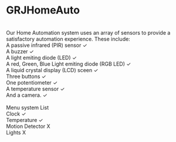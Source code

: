 # GRJHomeAuto
<br /> Our Home Automation system uses an array of sensors to provide a satisfactory automation experience. These include:
<br /> A passive infrared (PIR) sensor ✓
<br /> A buzzer ✓
<br /> A light emiting diode (LED) ✓
<br /> A red, Green, Blue Light emiting diode (RGB LED) ✓
<br /> A liquid crystal display (LCD) sceen ✓
<br /> Three buttons ✓
<br /> One potentiometer ✓
<br /> A temperature sensor ✓
<br /> And a camera. ✓
<br /> <br /> Menu system List
<br /> Clock ✓
<br /> Temperature ✓
<br /> Motion Detector X
<br /> Lights X
